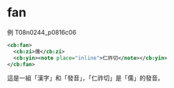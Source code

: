 # fan

例 T08n0244_p0816c06

```xml
<cb:fan>
  <cb:zi>儒</cb:zi>
  <cb:yin><note place="inline">仁祚切</note></cb:yin>
</cb:fan>
```

這是一組「漢字」和「發音」，「仁祚切」是「儒」的發音。
